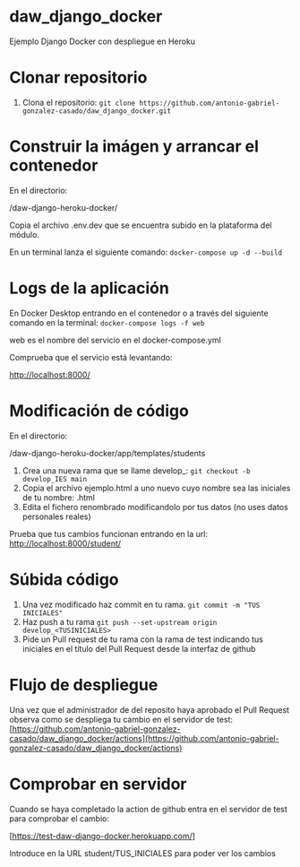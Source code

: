 # daw_django_docker
Ejemplo Django Docker con despliegue en Heroku

# Clonar repositorio
1. Clona el repositorio:
`git clone https://github.com/antonio-gabriel-gonzalez-casado/daw_django_docker.git`

# Construir la imágen y arrancar el contenedor
En el directorio:

/daw-django-heroku-docker/

Copia el archivo .env.dev que se encuentra subido en la plataforma del módulo.

En un terminal lanza el siguiente comando:
`docker-compose up -d --build`

# Logs de la aplicación
En Docker Desktop entrando en el contenedor o a través del siguiente comando en la terminal:
`docker-compose logs -f web`

web es el nombre del servicio en el docker-compose.yml

Comprueba que el servicio está levantando:

[http://localhost:8000/](http://localhost:8000/)

# Modificación de código
En el directorio:

/daw-django-heroku-docker/app/templates/students

1. Crea una nueva rama que se llame develop_<TUSINICIALES>: 
`git checkout -b develop_IES main`
2. Copia el archivo ejemplo.html a uno nuevo cuyo  nombre sea las iniciales de tu nombre: <INICIALES>.html
3. Edita el fichero renombrado modificandolo por tus datos (no uses datos personales reales)

Prueba que tus cambios funcionan entrando en la url:
[http://localhost:8000/student/<iniciales>](http://localhost:8000/student/<iniciales>)

# Súbida código
1. Una vez modificado haz commit en tu rama.
`git commit -m "TUS INICIALES"`
2. Haz push a tu rama
`git push --set-upstream origin develop_<TUSINICIALES>`
3. Pide un Pull request de tu rama con la rama de test indicando tus iniciales en el título del Pull Request desde la interfaz de github

# Flujo de despliegue
Una vez que el administrador de del reposito haya aprobado el Pull Request observa como se despliega tu cambio en el servidor de test:
[https://github.com/antonio-gabriel-gonzalez-casado/daw_django_docker/actions](https://github.com/antonio-gabriel-gonzalez-casado/daw_django_docker/actions) 

# Comprobar en servidor
Cuando se haya completado la action de github entra en el servidor de test para comprobar el cambio:

[https://test-daw-django-docker.herokuapp.com/]

Introduce en la URL student/TUS_INICIALES para poder ver los cambios

